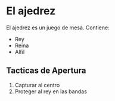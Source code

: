# El ajedrez
El ajedrez es un juego de mesa. Contiene:
- Rey
- Reina
- Alfil

## Tacticas de Apertura
1. Capturar al centro
2. Proteger al rey en las bandas